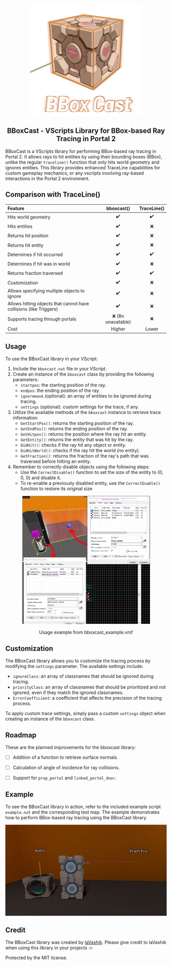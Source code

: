 <div align="center">
<img src="other\logo.png" alt="Logo" width="350" height="350">

<h2 align="center">
    BBoxCast - VScripts Library for BBox-based Ray Tracing in Portal 2
</h2>
</div>

<!-- # BBoxCast - VScripts Library for BBox-based Ray Tracing in Portal 2 -->

BBoxCast is a VScripts library for performing BBox-based ray tracing in Portal 2. It allows rays to hit entities by using their bounding boxes (BBox), unlike the regular `traceline()` function that only hits world geometry and ignores entities. This library provides enhanced TraceLine capabilities for custom gameplay mechanics, or any vscripts involving ray-based interactions in the Portal 2 environment.

## Comparison with TraceLine()

| Feature                          | bboxcast()                                               | TraceLine()                                              |
|:---------------------------------|:--------------------------------------------------------:|:--------------------------------------------------------:|
| Hits world geometry              | ✔️                                                       | ✔️                                                        |
| Hits entities                    | ✔️                                                       | ❌                                                        |
| Returns hit position             | ✔️                                                       | ❌                                                        |
| Returns hit entity               | ✔️                                                       | ❌                                                        |
| Determines if hit occurred       | ✔️                                                       | ✔️                                                        |
| Determines if hit was in world   | ✔️                                                       | ❌                                                        |
| Returns fraction traversed       | ✔️                                                       | ✔️                                                        |
| Customization                    | ✔️                                                       | ❌                                                        |
| Allows specifying multiple objects to ignore           | ✔️                                                      | ❌                                                      |
| Allows hitting objects that cannot have collisions (like Triggers)     | ✔️                                                      | ❌                                                      |
| Supports tracing through portals                       | ❌ (Rn unavailable)                                     | ❌                                                      |
| Cost                             | Higher                                                   | Lower                                                   |

## Usage

To use the BBoxCast library in your VScript:

1. Include the `bboxcast.nut` file in your VScript.
2. Create an instance of the `bboxcast` class by providing the following parameters:
   - `startpos`: the starting position of the ray.
   - `endpos`: the ending position of the ray.
   - `ignoremask` (optional): an array of entities to be ignored during tracing.
   - `settings` (optional): custom settings for the trace, if any.
3. Utilize the available methods of the `bboxcast` instance to retrieve trace information:
   - `GetStartPos()`: returns the starting position of the ray.
   - `GetEndPos()`: returns the ending position of the ray.
   - `GetHitpos()`: returns the position where the ray hit an entity.
   - `GetEntity()`: returns the entity that was hit by the ray.
   - `DidHit()`: checks if the ray hit any object or entity.
   - `DidHitWorld()`: checks if the ray hit the world (no entity).
   - `GetFraction()`: returns the fraction of the ray's path that was traversed before hitting an entity.
4. Remember to correctly disable objects using the following steps:
   - Use the `CorrectDisable()` function to set the size of the entity to (0, 0, 0) and disable it.
   - To re-enable a previously disabled entity, use the `CorrectEnable()` function to restore its original size 

<div align="center">
<img src="other\DisablingObjects.png" width="400" height="400">
<p>Usage example from bboxcast_example.vmf</p>
</div>

## Customization

The BBoxCast library allows you to customize the tracing process by modifying the `settings` parameter. The available settings include:
- `ignoreClass`: an array of classnames that should be ignored during tracing.
- `priorityClass`: an array of classnames that should be prioritized and not ignored, even if they match the ignored classnames.
- `ErrorCoefficient`: a coefficient that affects the precision of the tracing process.

To apply custom trace settings, simply pass a custom `settings` object when creating an instance of the `bboxcast` class.

## Roadmap

These are the planned improvements for the bboxcast library:
- [ ] Addition of a function to retrieve surface normals.
- [ ] Calculation of angle of incidence for ray collisions.
- [ ] Support for `prop_portal` and `linked_portal_door`.


## Example

To see the BBoxCast library in action, refer to the included example script `example.nut` and the corresponding test map. The example demonstrates how to perform BBox-based ray tracing using the BBoxCast library.

<img src="other\screenshot.png">

## Credit

The BBoxCast library was created by <a href="https://www.youtube.com/@laVashikProductions">laVashik</a>. Please give credit to laVashik when using this library in your projects :>

Protected by the MIT license.